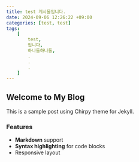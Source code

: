 ```yaml
---
title: test 게시물입니다.
date: 2024-09-06 12:26:22 +09:00
categories: [test, test]
tags: 
    [
        test,
        입니다,
        하나둘하나둘,
        .
        .
        .
    ]
---
```


## Welcome to My Blog

This is a sample post using Chirpy theme for Jekyll.

### Features

- **Markdown** support
- **Syntax highlighting** for code blocks
- Responsive layout